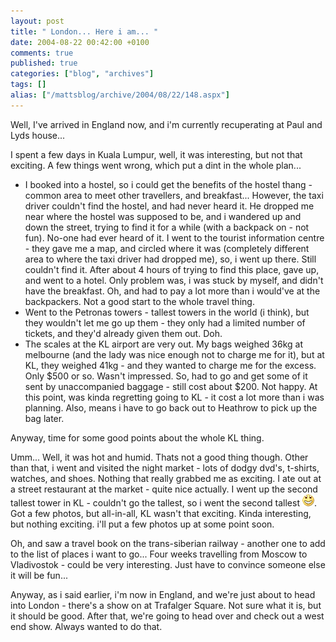 ```yaml
---
layout: post
title: " London... Here i am... "
date: 2004-08-22 00:42:00 +0100
comments: true
published: true
categories: ["blog", "archives"]
tags: []
alias: ["/mattsblog/archive/2004/08/22/148.aspx"]
---
```

<!-- more -->

<P>Well, I've arrived in England now, and i'm currently recuperating at Paul and Lyds house...</P>
 <P>I spent a few days in Kuala Lumpur, well, it was interesting, but not that exciting. A few things went wrong, which put a dint in the whole plan...</P>
 <UL>
 <LI>I booked into a hostel, so i could get the benefits of the hostel thang - common area to meet other travellers, and breakfast... However, the taxi driver couldn't find the hostel, and had never heard it. He dropped me near where the hostel was supposed to be, and i wandered up and down the street, trying to find it for a while (with a backpack on - not fun). No-one had ever heard of it. I went to the tourist information centre - they gave me a map, and circled where it was (completely different area to where the taxi driver had dropped me), so, i went up there. Still couldn't find it. After about 4 hours of trying to find this place, gave up, and went to a hotel. Only problem was, i was stuck by myself, and didn't have the breakfast. Oh, and had to pay a lot more than i would've at the backpackers. Not a good start to the whole travel thing. 
 <LI>Went to the Petronas towers - tallest towers in the world (i think), but they wouldn't let me go up them - they only had a limited number of tickets, and they'd already given them out. Doh. 
 <LI>The scales at the KL airport are very out. My bags weighed 36kg at melbourne (and the lady was nice enough not to charge me for it), but at KL, they weighed 41kg - and they wanted to charge me for the excess. Only $500 or so. Wasn't impressed. So, had to go and get some of it sent by unaccompanied baggage - still cost about $200. Not happy. At this point, was kinda regretting going to KL - it cost a lot more than i was planning. Also, means i have to go back out to Heathrow to pick up the bag later.</LI></UL>
 <P>Anyway, time for some good points about the whole KL thing. </P>
 <P>Umm... Well, it was hot and humid. Thats not a good thing though. Other than that, i went and visited the night market - lots of dodgy dvd's, t-shirts, watches, and shoes. Nothing that really grabbed me as exciting. I ate out at a street restaurant at the market - quite nice actually. I went up the second tallest tower in KL - couldn't go the tallest, so i went the second tallest <IMG alt=":D" class="emoticon" src="/images/emotions/emotion-2.gif">. Got a few photos, but all-in-all, KL wasn't that exciting. Kinda interesting, but nothing exciting. i'll put a few photos up at some point soon.</P>
 <P>Oh, and saw a travel book on the trans-siberian railway - another one to add to the list of places i want to go... Four weeks travelling from Moscow to Vladivostok - could be very interesting. Just have to convince someone else it will be fun...</P>
 <P>Anyway, as i said earlier, i'm now in England, and we're just about to head into London - there's a show on at Trafalger Square. Not sure what it is, but it should be good. After that, we're going to head over and check out a west end show. Always wanted to do that.</P>
